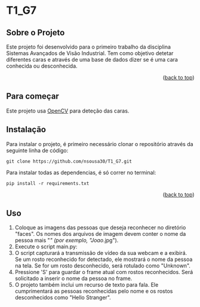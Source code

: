 # T1_G7


## Sobre o Projeto

Este projeto foi desenvolvido para o primeiro trabalho da disciplina Sistemas Avançados de Visão Industrial. Tem como objetivo detetar diferentes caras e através de uma base de dados dizer se é uma cara conhecida ou desconhecida.
<p align="right">(<a href="#readme-top">back to top</a>)</p>

## Para começar

Este projeto usa [OpenCV](https://opencv.org/) para deteção das caras.

## Instalação
Para instalar o projeto, é primeiro necessário clonar o repositório através da seguinte linha de código:
```
git clone https://github.com/nsousa30/T1_G7.git

```

Para instalar todas as dependencias, é só correr no terminal:
```
pip install -r requirements.txt
```

<p align="right">(<a href="#readme-top">back to top</a>)</p>

## Uso

1. Coloque as imagens das pessoas que deseja reconhecer no diretório "faces". Os nomes dos arquivos de imagem devem conter o nome da pessoa mais "_" (por exemplo, "Joao_.jpg").
2. Execute o script main.py:
3. O script capturará a transmissão de vídeo da sua webcam e a exibirá. Se um rosto reconhecido for detectado, ele mostrará o nome da pessoa na tela. Se for um rosto desconhecido, será rotulado como "Unknown".
4. Pressione 'S' para guardar o frame atual com rostos reconhecidos. Será solicitado a inserir o nome da pessoa no frame.
5. O projeto também inclui um recurso de texto para fala. Ele cumprimentará as pessoas reconhecidas pelo nome e os rostos desconhecidos como "Hello Stranger".
